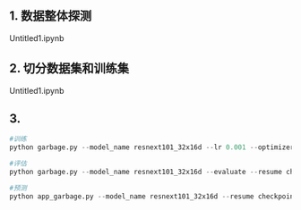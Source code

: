 ## 1. 数据整体探测
Untitled1.ipynb

## 2. 切分数据集和训练集
Untitled1.ipynb

## 3.

~~~python
#训练
python garbage.py --model_name resnext101_32x16d --lr 0.001 --optimizer adam --start_epoch 1 --epochs 10 --num_classes 40

#评估
python garbage.py --model_name resnext101_32x16d --evaluate --resume checkpoint/checkpoint.pth.tar --num_classes 40

#预测
python app_garbage.py --model_name resnext101_32x16d --resume checkpoint/garbage_resnext101_model_2_7420_8430.pth
~~~

